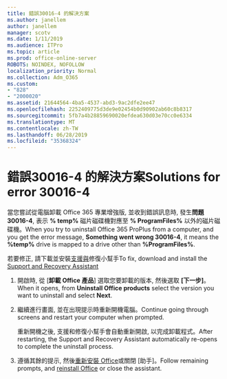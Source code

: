 ```yaml
---
title: 錯誤30016-4 的解決方案
ms.author: janellem
author: janellem
manager: scotv
ms.date: 1/11/2019
ms.audience: ITPro
ms.topic: article
ms.prod: office-online-server
ROBOTS: NOINDEX, NOFOLLOW
localization_priority: Normal
ms.collection: Adm_O365
ms.custom:
- "828"
- "2000020"
ms.assetid: 21644564-4ba5-4537-abd3-9ac2dfe2ee47
ms.openlocfilehash: 2252409775d3de9e02454b0d90902ab60c8b8317
ms.sourcegitcommit: 5fb7a4b28859690020efdea630d03e70cc0e6334
ms.translationtype: MT
ms.contentlocale: zh-TW
ms.lasthandoff: 06/28/2019
ms.locfileid: "35368324"
---
```

# <a name="solutions-for-error-30016-4"></a><span data-ttu-id="d9103-102">錯誤30016-4 的解決方案</span><span class="sxs-lookup"><span data-stu-id="d9103-102">Solutions for error 30016-4</span></span>

<span data-ttu-id="d9103-103">當您嘗試從電腦卸載 Office 365 專業增強版, 並收到錯誤訊息時, 發生**問題 30016-4**, 表示 **% temp%** 磁片磁碟機對應至 **% ProgramFiles%** 以外的磁片磁碟機。</span><span class="sxs-lookup"><span data-stu-id="d9103-103">When you try to uninstall Office 365 ProPlus from a computer, and you get the error message, **Something went wrong 30016-4**, it means the **%temp%** drive is mapped to a drive other than **%ProgramFiles%**.</span></span>
  
<span data-ttu-id="d9103-104">若要修正, 請下載並安裝[支援與](https://aka.ms/SARA-OfficeUninstall-Alchemy)修復小幫手</span><span class="sxs-lookup"><span data-stu-id="d9103-104">To fix, download and install the [Support and Recovery Assistant](https://aka.ms/SARA-OfficeUninstall-Alchemy)</span></span>
  
1. <span data-ttu-id="d9103-105">開啟時, 從 [**卸載 Office 產品**] 選取您要卸載的版本, 然後選取 **[下一步]**。</span><span class="sxs-lookup"><span data-stu-id="d9103-105">When it opens, from **Uninstall Office products** select the version you want to uninstall and select **Next**.</span></span>

2. <span data-ttu-id="d9103-106">繼續進行畫面, 並在出現提示時重新開機電腦。</span><span class="sxs-lookup"><span data-stu-id="d9103-106">Continue going through screens and restart your computer when prompted.</span></span>

    <span data-ttu-id="d9103-107">重新開機之後, 支援和修復小幫手會自動重新開啟, 以完成卸載程式。</span><span class="sxs-lookup"><span data-stu-id="d9103-107">After restarting, the Support and Recovery Assistant automatically re-opens to complete the uninstall process.</span></span>

3. <span data-ttu-id="d9103-108">遵循其餘的提示, 然後[重新安裝 Office](https://portal.office.com/OLS/MySoftware.aspx)或關閉 [助手]。</span><span class="sxs-lookup"><span data-stu-id="d9103-108">Follow remaining prompts, and [reinstall Office](https://portal.office.com/OLS/MySoftware.aspx) or close the assistant.</span></span>
